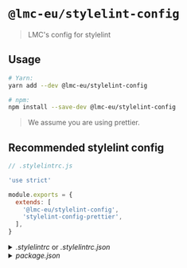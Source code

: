 # `@lmc-eu/stylelint-config`

> LMC's config for stylelint

## Usage

```bash
# Yarn:
yarn add --dev @lmc-eu/stylelint-config

# npm:
npm install --save-dev @lmc-eu/stylelint-config
```

> We assume you are using prettier.

## Recommended stylelint config

```js
// .stylelintrc.js

'use strict'

module.exports = {
  extends: [
    '@lmc-eu/stylelint-config',
    'stylelint-config-prettier',
  ],
}
```

<details>
<summary><i>.stylelintrc</i> or <i>.stylelintrc.json</i></summary>

```json
{
  "extends": [
    "@lmc-eu/stylelint-config",
    "stylelint-config-prettier"
  ]
}
```

</details>

<details>
<summary><i>package.json</i></summary>

```json
{
  "stylelint": {
    "extends": [
      "@lmc-eu/stylelint-config",
      "stylelint-config-prettier"
    ]
  }
}
```

</details>
